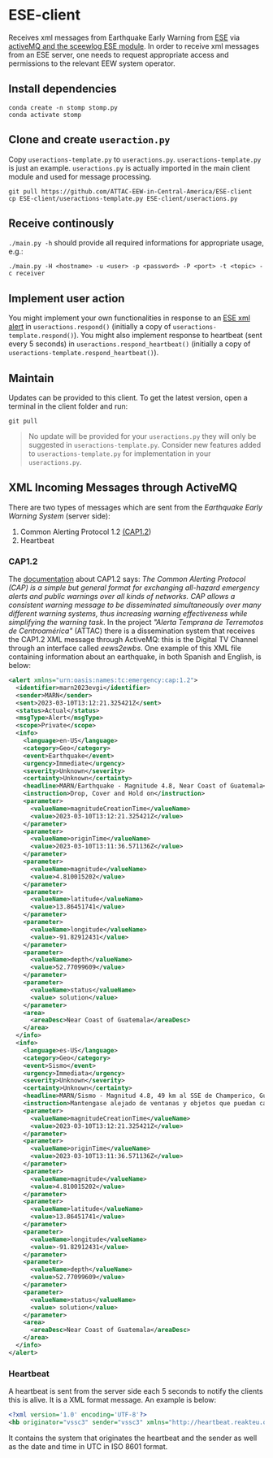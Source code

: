 
# ESE-client
Receives xml messages from Earthquake Early Warning from [ESE](https://docs.gempa.de/sed-eew/current/seiscomp/share/doc/eew/html/index.html) via [activeMQ and the sceewlog ESE module](https://docs.gempa.de/sed-eew/current/seiscomp/share/doc/eew/html/apps/sceewlog.html). In order to receive xml messages from an ESE server, one needs to request appropriate access and permissions to the relevant EEW system operator.

## Install dependencies
```shell
conda create -n stomp stomp.py
conda activate stomp
```

## Clone and create `useraction.py`
Copy `useractions-template.py` to `useractions.py`. `useractions-template.py` is just an example. `useractions.py` is actually imported in the main client module and used for message processing.
```shell
git pull https://github.com/ATTAC-EEW-in-Central-America/ESE-client
cp ESE-client/useractions-template.py ESE-client/useractions.py
```

## Receive continously
`./main.py -h` should provide all required informations for appropriate usage, e.g.:
```shell
./main.py -H <hostname> -u <user> -p <password> -P <port> -t <topic> -c receiver
```

## Implement user action
You might implement your own functionalities in response to an [ESE xml alert](https://docs.gempa.de/sed-eew/current/seiscomp/share/doc/eew/html/apps/sceewlog.html#description) in `useractions.respond()` (initially a copy of `useractions-template.respond()`). You might also implement response to heartbeat (sent every 5 seconds) in `useractions.respond_heartbeat()` (initially a copy of `useractions-template.respond_heartbeat()`).

## Maintain
Updates can be provided to this client. To get the latest version, open a terminal in the client folder and run:
```shell
git pull
```
> No update will be provided for your `useractions.py` they will only be suggested in `useractions-template.py`. Consider new features added to `useractions-template.py` for implementation in your `useractions.py`.

## XML Incoming Messages through ActiveMQ
There are two types of messages which are sent from the *Earthquake Early Warning System*  (server side):

 1. Common Alerting Protocol 1.2 [(CAP1.2](http://docs.oasis-open.org/emergency/cap/v1.2/CAP-v1.2.html))
 2. Heartbeat

### CAP1.2
The [documentation](https://docs.oasis-open.org/emergency/cap/v1.2/pr03/CAP-v1.2-PR03.pdf) about CAP1.2 says: *The Common Alerting Protocol (CAP) is a simple but general format for exchanging all-hazard emergency alerts and public warnings over all kinds of networks. CAP allows a consistent warning message to be disseminated simultaneously over many different warning systems, thus increasing warning effectiveness while simplifying the warning task*.
In the project *"Alerta Temprana de Terremotos de Centroamérica"* (ATTAC) there is a dissemination system that receives the CAP1.2 XML message through ActiveMQ: this is the Digital TV Channel through an interface called *eews2ewbs*. 
One example of this XML file containing information about an earthquake, in both Spanish and English, is below:
```xml
<alert xmlns="urn:oasis:names:tc:emergency:cap:1.2">
  <identifier>marn2023evgi</identifier>
  <sender>MARN</sender>
  <sent>2023-03-10T13:12:21.325421Z</sent>
  <status>Actual</status>
  <msgType>Alert</msgType>
  <scope>Private</scope>
  <info>
    <language>en-US</language>
    <category>Geo</category>
    <event>Earthquake</event>
    <urgency>Immediate</urgency>
    <severity>Unknown</severity>
    <certainty>Unknown</certainty>
    <headline>MARN/Earthquake - Magnitude 4.8, Near Coast of Guatemala</headline>
    <instruction>Drop, Cover and Hold on</instruction>
    <parameter>
      <valueName>magnitudeCreationTime</valueName>
      <value>2023-03-10T13:12:21.325421Z</value>
    </parameter>
    <parameter>
      <valueName>originTime</valueName>
      <value>2023-03-10T13:11:36.571136Z</value>
    </parameter>
    <parameter>
      <valueName>magnitude</valueName>
      <value>4.810015202</value>
    </parameter>
    <parameter>
      <valueName>latitude</valueName>
      <value>13.86451741</value>
    </parameter>
    <parameter>
      <valueName>longitude</valueName>
      <value>-91.82912431</value>
    </parameter>
    <parameter>
      <valueName>depth</valueName>
      <value>52.77099609</value>
    </parameter>
    <parameter>
      <valueName>status</valueName>
      <value> solution</value>
    </parameter>
    <area>
      <areaDesc>Near Coast of Guatemala</areaDesc>
    </area>
  </info>
  <info>
    <language>es-US</language>
    <category>Geo</category>
    <event>Sismo</event>
    <urgency>Immediata</urgency>
    <severity>Unknown</severity>
    <certainty>Unknown</certainty>
    <headline>MARN/Sismo - Magnitud 4.8, 49 km al SSE de Champerico, Guatemala</headline>
    <instruction>Mantengase alejado de ventanas y objetos que puedan caer. Vaya a un lugar seguro y cubrase.</instruction>
    <parameter>
      <valueName>magnitudeCreationTime</valueName>
      <value>2023-03-10T13:12:21.325421Z</value>
    </parameter>
    <parameter>
      <valueName>originTime</valueName>
      <value>2023-03-10T13:11:36.571136Z</value>
    </parameter>
    <parameter>
      <valueName>magnitude</valueName>
      <value>4.810015202</value>
    </parameter>
    <parameter>
      <valueName>latitude</valueName>
      <value>13.86451741</value>
    </parameter>
    <parameter>
      <valueName>longitude</valueName>
      <value>-91.82912431</value>
    </parameter>
    <parameter>
      <valueName>depth</valueName>
      <value>52.77099609</value>
    </parameter>
    <parameter>
      <valueName>status</valueName>
      <value> solution</value>
    </parameter>
    <area>
      <areaDesc>Near Coast of Guatemala</areaDesc>
    </area>
  </info>
</alert>
```
### Heartbeat
A heartbeat is sent from the server side each 5 seconds to notify the clients this is alive. It is a XML format message. An example is below:

```xml
<?xml version='1.0' encoding='UTF-8'?>
<hb originator="vssc3" sender="vssc3" xmlns="http://heartbeat.reakteu.org" timestamp="2023-03-10T20:19:02.140984Z"/>
```
It contains the system that originates the heartbeat and the sender as well as the date and time in UTC in ISO 8601 format.

